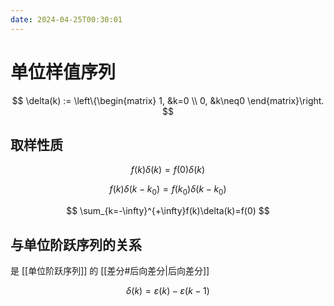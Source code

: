 ```yaml
---
date: 2024-04-25T00:30:01
---
```


# 单位样值序列

$$
\delta(k) := \left\{\begin{matrix}
 1, &k=0 \\
 0, &k\neq0
\end{matrix}\right.
$$

## 取样性质

$$
f(k)\delta(k)=f(0)\delta(k)
$$

$$
f(k)\delta(k-k_0)=f(k_0)\delta(k-k_0)
$$

$$
\sum_{k=-\infty}^{+\infty}f(k)\delta(k)=f(0)
$$

## 与单位阶跃序列的关系

是 [[单位阶跃序列]] 的 [[差分#后向差分|后向差分]]

$$
\delta(k)=\varepsilon(k)-\varepsilon(k-1)
$$
